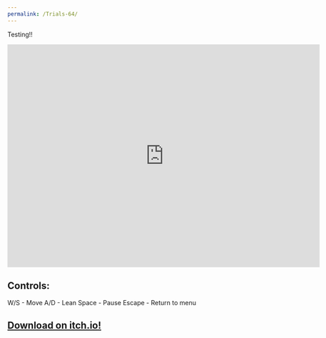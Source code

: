 ```yaml
---
permalink: /Trials-64/
---
```


Testing!!
<iframe src="https://banrescoding.github.io/Portfolio/Games/Trials64/" name="Trials 64" style="height:500px;width:700px;border:none;" title="Trials 64"></iframe>

## Controls:
W/S - Move
A/D - Lean
Space - Pause
Escape - Return to menu

## [Download on itch.io!](https://banres.itch.io/trials-64)
